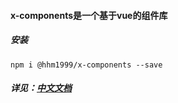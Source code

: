 #### x-components是一个基于vue的组件库

##### 安装
```
npm i @hhm1999/x-components --save
```

##### 详见：[中文文档](https://x.gugugame.com/)
